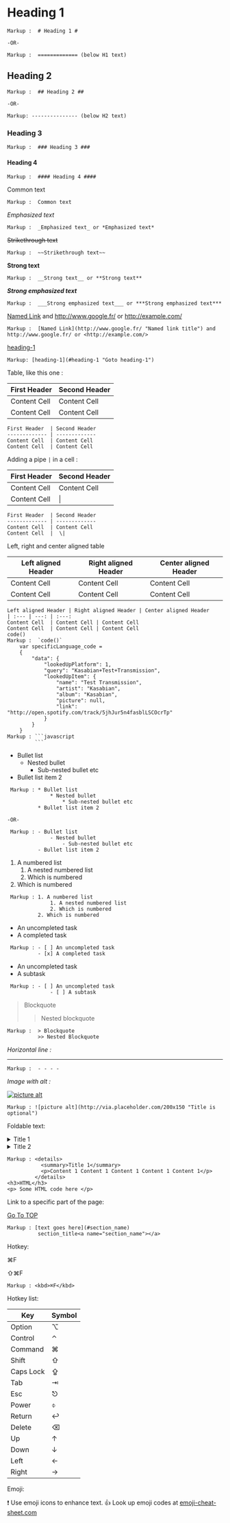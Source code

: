 # Heading 1

```
Markup :  # Heading 1 #

-OR-

Markup :  ============= (below H1 text)
```

##

## Heading 2

```
Markup :  ## Heading 2 ##

-OR-

Markup: --------------- (below H2 text)
```

###

### Heading 3

```
Markup :  ### Heading 3 ###
```

####

#### Heading 4

```
Markup :  #### Heading 4 ####
```

Common text

```
Markup :  Common text
```

_Emphasized text_

```
Markup :  _Emphasized text_ or *Emphasized text*
```

~~Strikethrough text~~

```
Markup :  ~~Strikethrough text~~
```

**Strong text**

```
Markup :  __Strong text__ or **Strong text**
```

**_Strong emphasized text_**

```
Markup :  ___Strong emphasized text___ or ***Strong emphasized text***
```

[Named Link](http://www.google.fr/) and http://www.google.fr/ or http://example.com/

```
Markup :  [Named Link](http://www.google.fr/ "Named link title") and http://www.google.fr/ or <http://example.com/>
```

[heading-1](https://github.com/tchapi/markdown-cheatsheet/blob/master/README.md#heading-1)

```
Markup: [heading-1](#heading-1 "Goto heading-1")
```

Table, like this one :

| First Header | Second Header |
| ------------ | ------------- |
| Content Cell | Content Cell  |
| Content Cell | Content Cell  |

```
First Header  | Second Header
------------- | -------------
Content Cell  | Content Cell
Content Cell  | Content Cell
```

Adding a pipe `|` in a cell :

| First Header | Second Header |
| ------------ | ------------- |
| Content Cell | Content Cell  |
| Content Cell | \|            |

```
First Header  | Second Header
------------- | -------------
Content Cell  | Content Cell
Content Cell  |  \|
```

Left, right and center aligned table

| Left aligned Header | Right aligned Header | Center aligned Header |
| ------------------- | -------------------- | --------------------- |
| Content Cell        | Content Cell         | Content Cell          |
| Content Cell        | Content Cell         | Content Cell          |

````
Left aligned Header | Right aligned Header | Center aligned Header
| :--- | ---: | :---:
Content Cell  | Content Cell | Content Cell
Content Cell  | Content Cell | Content Cell
code()
Markup :  `code()`
    var specificLanguage_code =
    {
        "data": {
            "lookedUpPlatform": 1,
            "query": "Kasabian+Test+Transmission",
            "lookedUpItem": {
                "name": "Test Transmission",
                "artist": "Kasabian",
                "album": "Kasabian",
                "picture": null,
                "link": "http://open.spotify.com/track/5jhJur5n4fasblLSCOcrTp"
            }
        }
    }
Markup : ```javascript
         ```
````

- Bullet list
  - Nested bullet
    - Sub-nested bullet etc
- Bullet list item 2

```
 Markup : * Bullet list
              * Nested bullet
                  * Sub-nested bullet etc
          * Bullet list item 2

-OR-

 Markup : - Bullet list
              - Nested bullet
                  - Sub-nested bullet etc
          - Bullet list item 2
```

1. A numbered list
   1. A nested numbered list
   2. Which is numbered
2. Which is numbered

```
 Markup : 1. A numbered list
              1. A nested numbered list
              2. Which is numbered
          2. Which is numbered
```

- An uncompleted task
- A completed task

```
 Markup : - [ ] An uncompleted task
          - [x] A completed task
```

- An uncompleted task
- A subtask

```
 Markup : - [ ] An uncompleted task
              - [ ] A subtask
```

> Blockquote
>
> > Nested blockquote

```
Markup :  > Blockquote
          >> Nested Blockquote
```

_Horizontal line :_

---

```
Markup :  - - - -
```

_Image with alt :_

[![picture alt](https://camo.githubusercontent.com/2d4a8f835fecf8bee4caa27930ddd7c012ea4bb8023909ee093ee9f5a327ca06/687474703a2f2f7669612e706c616365686f6c6465722e636f6d2f32303078313530)](https://camo.githubusercontent.com/2d4a8f835fecf8bee4caa27930ddd7c012ea4bb8023909ee093ee9f5a327ca06/687474703a2f2f7669612e706c616365686f6c6465722e636f6d2f32303078313530)

```
Markup : ![picture alt](http://via.placeholder.com/200x150 "Title is optional")
```

Foldable text:

<details>
  <summary>Title 1</summary>
  
</details>

<details>
  <summary>Title 2</summary>
  
</details>

```
Markup : <details>
           <summary>Title 1</summary>
           <p>Content 1 Content 1 Content 1 Content 1 Content 1</p>
         </details>
<h3>HTML</h3>
<p> Some HTML code here </p>
```

Link to a specific part of the page:

[Go To TOP](https://github.com/tchapi/markdown-cheatsheet/blob/master/README.md#TOP)

```
Markup : [text goes here](#section_name)
          section_title<a name="section_name"></a>
```

Hotkey:

⌘F

⇧⌘F

```
Markup : <kbd>⌘F</kbd>
```

Hotkey list:

| Key       | Symbol |
| --------- | ------ |
| Option    | ⌥      |
| Control   | ⌃      |
| Command   | ⌘      |
| Shift     | ⇧      |
| Caps Lock | ⇪      |
| Tab       | ⇥      |
| Esc       | ⎋      |
| Power     | ⌽      |
| Return    | ↩      |
| Delete    | ⌫      |
| Up        | ↑      |
| Down      | ↓      |
| Left      | ←      |
| Right     | →      |

Emoji:

❗ Use emoji icons to enhance text. 👍 Look up emoji codes at [emoji-cheat-sheet.com](http://emoji-cheat-sheet.com/)
